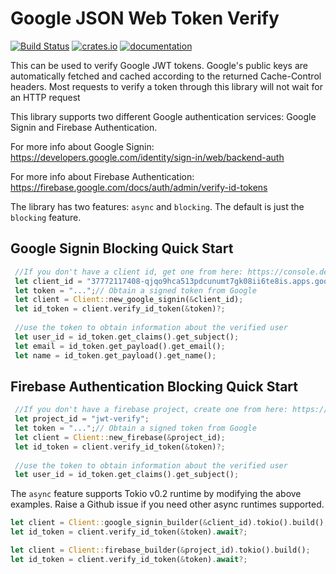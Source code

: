 # Google JSON Web Token Verify
[![Build Status](https://travis-ci.org/fuchsnj/google-jwt-verify.svg?branch=master)](https://travis-ci.org/fuchsnj/google-jwt-verify)
[![crates.io](https://img.shields.io/crates/v/google-jwt-verify.svg)](https://crates.io/crates/google-jwt-verify)
[![documentation](https://docs.rs/google-jwt-verify/badge.svg)](https://docs.rs/google-jwt-verify)

This can be used to verify Google JWT tokens. Google's public keys are automatically fetched
and cached according to the returned Cache-Control headers. Most requests to verify a token
through this library will not wait for an HTTP request

This library supports two different Google authentication services: Google Signin and Firebase Authentication.

For more info about Google Signin: https://developers.google.com/identity/sign-in/web/backend-auth

For more info about Firebase Authentication: https://firebase.google.com/docs/auth/admin/verify-id-tokens

The library has two features: `async` and `blocking`. The default is just the `blocking` feature.

## Google Signin Blocking Quick Start
```rust
 //If you don't have a client id, get one from here: https://console.developers.google.com/
 let client_id = "37772117408-qjqo9hca513pdcunumt7gk08ii6te8is.apps.googleusercontent.com";
 let token = "...";// Obtain a signed token from Google
 let client = Client::new_google_signin(&client_id);
 let id_token = client.verify_id_token(&token)?;
 
 //use the token to obtain information about the verified user
 let user_id = id_token.get_claims().get_subject();
 let email = id_token.get_payload().get_email();
 let name = id_token.get_payload().get_name();
```

## Firebase Authentication Blocking Quick Start
```rust
 //If you don't have a firebase project, create one from here: https://firebase.google.com/
 let project_id = "jwt-verify";
 let token = "...";// Obtain a signed token from Google
 let client = Client::new_firebase(&project_id);
 let id_token = client.verify_id_token(&token)?;
 
 //use the token to obtain information about the verified user
 let user_id = id_token.get_claims().get_subject();
```

The `async` feature supports Tokio v0.2 runtime by modifying the above examples. Raise a Github issue if you need other async runtimes supported.

```rust
let client = Client::google_signin_builder(&client_id).tokio().build();
let id_token = client.verify_id_token(&token).await?;
```

```rust
let client = Client::firebase_builder(&project_id).tokio().build();
let id_token = client.verify_id_token(&token).await?;
```
